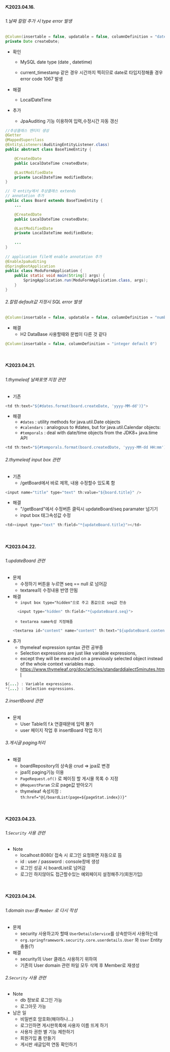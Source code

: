 #### ⛏2023.04.16.

###### 1.날짜 칼럼 추가 시 type error 발생

```java
@Column(insertable = false, updatable = false, columnDefinition = "date default CURRENT_TIMESTAMP")
private Date createDate;
```

+ 확인

  + MySQL date type (date , datetime)

  + 
       current_timestamp 같은 경우 시간까지 찍히므로 date로 타입지정해줄 경우 error code 1067 발생

+ 해결
  + LocalDateTime
+ 추가
  + JpaAuditing 기능 이용하여 입력,수정시간 자동 갱신

```java
//추상클래스 엔티티 생성
@Getter
@MappedSuperclass
@EntityListeners(AuditingEntityListener.class)
public abstract class BaseTimeEntity {

    @CreatedDate
    public LocalDateTime createdDate;

    @LastModifiedDate
    private LocalDateTime modifiedDate;
}

// 각 entity에서 추상클래스 extends
// annotation 추가
public class Board extends BaseTimeEntity {
	...

    @CreatedDate
    public LocalDateTime createdDate;

    @LastModifiedDate
    private LocalDateTime modifiedDate;
    
    ...
}
    
// application file에 enable annotation 추가
@EnableJpaAuditing
@SpringBootApplication
public class ModuFormApplication {
	public static void main(String[] args) {
		SpringApplication.run(ModuFormApplication.class, args);
	}
}
```



###### 2.칼럼 default값 지정시 SQL error 발생

```java
@Column(insertable = false, updatable = false, columnDefinition = "number default 0")
```

+ 해결
  + H2 DataBase 사용할때와 문법이 다른 것 같다

``` java
@Column(insertable = false, columnDefinition = "integer default 0")
```

<br>

#### ⛏2023.04.21.
###### 1.thymeleaf 날짜포맷 지정 관련
+ 기존
```java
<td th:text="${#dates.format(board.createDate, 'yyyy-MM-dd')}">
```
+ 해결
  + `#dates` : utility methods for java.util.Date objects
  + `#calendars` : analogous to #dates, but for java.util.Calendar objects:
  + `#temporals` : deal with date/time objects from the JDK8+ java.time API
```java
<td th:text="${#temporals.format(board.createdDate, 'yyyy-MM-dd HH:mm')}">
```

###### 2.thymeleaf input box 관련
+ 기존
  + /getBoard에서 바로 제목, 내용 수정할수 있도록 함
```java
<input name="title" type="text" th:value="${board.title}" />
```
+ 해결
  + "/getBoard"에서 수정버튼 클릭시 updateBoard/seq paramater 넘기기
  + input box 태그속성값 수정
```java
<td><input type="text" th:field="*{updateBoard.title}"></td>
```

<br>

#### ⛏2023.04.22.
###### 1.updateBoard 관련
+ 문제
  + 수정하기 버튼을 누르면 seq == null 로 넘어감
  + textarea의 수정내용 반영 안됨
+ 해결
  + `input box type="hidden"으로 주고 폼값으로 seq값 전송`
  ```java
    <input type="hidden" th:field="*{updateBoard.seq}">
  ```
  + `textarea name속성 지정해줌`
  ```java
  <textarea id="content" name="content" th:text="${updateBoard.content}" rows="7" cols="50">
  ```
+ 추가
  + thymeleaf expression syntax 관련 공부중
  + Selection expressions are just like variable expressions, 
  + except they will be executed on a previously selected object instead of the whole context variables map.
  + https://www.thymeleaf.org/doc/articles/standarddialect5minutes.html
```java
${...} : Variable expressions.
*{...} : Selection expressions.
```

###### 2.insertBoard 관련
+ 문제
  + User Table의 f.k 연결때문에 입력 불가
  + user 페이지 작업 후 insertBoard 작업 하기

###### 3.게시글 paging처리
+ 해결
  + boardRepository의 상속을 crud => jpa로 변경
  + jpa의 paging기능 이용
  + `PageRequest.of()` 로 페이징 할 게시물 목록 수 지정
  + `@RequestParam` 으로 page값 받아오기
  + thymeleaf 속성지정 : `th:href="@{/boardList(page=${pageStat.index})}"`

<br>

#### ⛏2023.04.23.
###### 1.`Security` 사용 관련
+ Note
  + localhost:8080/ 접속 시 로그인 요청화면 자동으로 뜸
  + id : user / password : console창에 생성
  + 로그인 성공 시 boardList로 넘어감
  + 로그인 하지않아도 접근할수있는 예외페이지 설정해주기(회원가입)

<br>

#### ⛏2023.04.24.
###### 1.domain `User`를 `Member` 로 다시 작성
+ 문제
  + security 사용하고자 할때 `UserDetailsService`를 상속받아서 사용하는데
  + `org.springframework.security.core.userdetails.User` 와 `User` Entity 충돌(?)
+ 해결
  + security의 User 클래스 사용하기 위하여
  + 기존의 User domain 관련 파일 모두 삭제 후 Member로 재생성

###### 2.`Security` 사용 관련
+ Note
  + db 정보로 로그인 가능
  + 로그아웃 가능
+ 남은 일
  + 비밀번호 암호화(해야하나...)
  + 로그인하면 게시판목록에 사용자 이름 뜨게 하기
  + 사용자 권한 별 기능 제한하기
  + 회원가입 폼 만들기
  + 게시판 새글입력 연동 확인하기